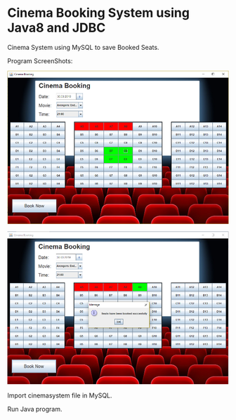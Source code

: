 # Cinema Booking System using Java8 and JDBC 

Cinema System using MySQL to save Booked Seats.

Program ScreenShots:

![](Images/cinemaBooking.PNG)

![](Images/cinemaBooking2.PNG)

Import cinemasystem file in MySQL.

Run Java program.


